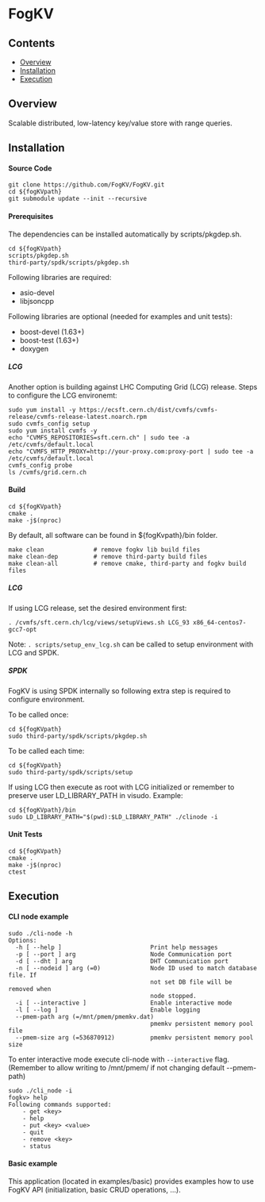 # FogKV

## Contents

<ul>
<li><a href="#overview">Overview</a></li>
<li><a href="#installation">Installation</a></li>
<li><a href="#execution">Execution</a></li>
</ul>

<a name="overview"></a>
Overview
--------
Scalable distributed, low-latency key/value store with range queries.

<a name="installation"></a>
## Installation

#### Source Code
```
git clone https://github.com/FogKV/FogKV.git
cd ${fogKVpath}
git submodule update --init --recursive
```

#### Prerequisites

The dependencies can be installed automatically by scripts/pkgdep.sh.
```
cd ${fogKVpath}
scripts/pkgdep.sh
third-party/spdk/scripts/pkgdep.sh
```

Following libraries are required:
<ul>
<li>asio-devel</li>
<li>libjsoncpp</li>
</ul>
Following libraries are optional (needed for examples and unit tests):
<ul>
<li>boost-devel (1.63+)</li>
<li>boost-test (1.63+)</li>
<li>doxygen</li>
</ul>

##### LCG

Another option is building against LHC Computing Grid (LCG) release. Steps to configure the LCG environemt:
```
sudo yum install -y https://ecsft.cern.ch/dist/cvmfs/cvmfs-release/cvmfs-release-latest.noarch.rpm
sudo cvmfs_config setup
sudo yum install cvmfs -y
echo "CVMFS_REPOSITORIES=sft.cern.ch" | sudo tee -a /etc/cvmfs/default.local
echo "CVMFS_HTTP_PROXY=http://your-proxy.com:proxy-port | sudo tee -a /etc/cvmfs/default.local
cvmfs_config probe
ls /cvmfs/grid.cern.ch

```

#### Build


```
cd ${fogKVpath}
cmake .
make -j$(nproc)
```
By default, all software can be found in ${fogKvpath}/bin folder.

```
make clean              # remove fogkv lib build files
make clean-dep          # remove third-party build files
make clean-all          # remove cmake, third-party and fogkv build files
```

##### LCG
If using LCG release, set the desired environment first:
```
. /cvmfs/sft.cern.ch/lcg/views/setupViews.sh LCG_93 x86_64-centos7-gcc7-opt
```

Note: `. scripts/setup_env_lcg.sh` can be called to setup environment with LCG and SPDK.

##### SPDK
FogKV is using SPDK internally so following extra step is required to configure environment.

To be called once:
```
cd ${fogKVpath}
sudo third-party/spdk/scripts/pkgdep.sh
```

To be called each time:
```
cd ${fogKVpath}
sudo third-party/spdk/scripts/setup
```

If using LCG then execute as root with LCG initialized or remember to preserve user LD_LIBRARY_PATH in visudo.
Example:

```
cd ${fogKVpath}/bin
sudo LD_LIBRARY_PATH="$(pwd):$LD_LIBRARY_PATH" ./clinode -i
```

#### Unit Tests

```
cd ${fogKVpath}
cmake .
make -j$(nproc)
ctest
```

<a name="execution"></a>
## Execution

#### CLI node example 
```
sudo ./cli-node -h
Options:
  -h [ --help ]                         Print help messages
  -p [ --port ] arg                     Node Communication port
  -d [ --dht ] arg                      DHT Communication port
  -n [ --nodeid ] arg (=0)              Node ID used to match database file. If
                                        not set DB file will be removed when 
                                        node stopped.
  -i [ --interactive ]                  Enable interactive mode
  -l [ --log ]                          Enable logging
  --pmem-path arg (=/mnt/pmem/pmemkv.dat)
                                        pmemkv persistent memory pool file
  --pmem-size arg (=536870912)          pmemkv persistent memory pool size
```

To enter interactive mode execute cli-node with `--interactive` flag.
(Remember to allow writing to /mnt/pmem/ if not changing default --pmem-path)
```
sudo ./cli_node -i
fogkv> help
Following commands supported:
	- get <key>
	- help
	- put <key> <value>
	- quit
	- remove <key>
	- status

```

#### Basic example

This application (located in examples/basic) provides examples how to
use FogKV API (initialization, basic CRUD operations, ...).

